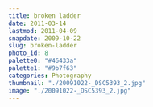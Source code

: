 ```yaml
---
title: broken ladder
date: 2011-03-14
lastmod: 2011-04-09
snapdate: 2009-10-22
slug: broken-ladder
photo_id: 8
palette0: "#46433a"
palette1: "#9b7f63"
categories: Photography
thumbnail: "./20091022-_DSC5393_2.jpg"
image: "./20091022-_DSC5393_2.jpg"
---
```

